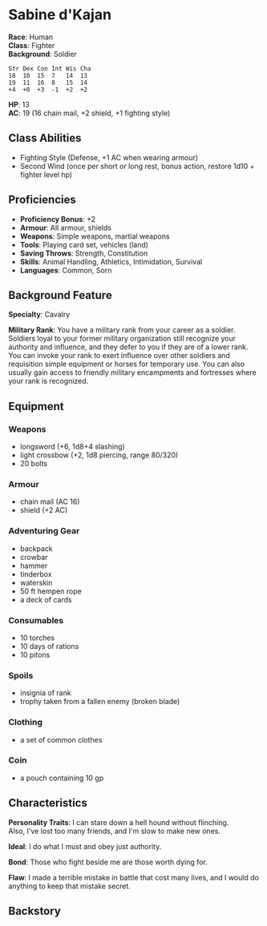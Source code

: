 # Sabine d'Kajan

**Race**: Human  
**Class**: Fighter  
**Background**: Soldier  

	Str	Dex	Con	Int	Wis	Cha
	18	10	15	7	14	13
	19	11	16	8	15	14
	+4	+0	+3	-1	+2	+2

**HP**: 13  
**AC**: 19 (16 chain mail, +2 shield, +1 fighting style)

## Class Abilities

- Fighting Style (Defense, +1 AC when wearing armour)
- Second Wind (once per short or long rest, bonus action, restore 1d10 + fighter level hp)

## Proficiencies

- **Proficiency Bonus**: +2  
- **Armour**: All armour, shields
- **Weapons**: Simple weapons, martial weapons
- **Tools**: Playing card set, vehicles (land)
- **Saving Throws**: Strength, Constitution
- **Skills**: Animal Handling, Athletics, Intimidation, Survival
- **Languages**: Common, Sorn

## Background Feature

**Specialty**: Cavalry

**Military Rank**: You have a military rank from your career as a soldier. Soldiers loyal to your former military organization still recognize your authority and influence, and they defer to you if they are of a lower rank. You can invoke your rank to exert influence over other soldiers and requisition simple equipment or horses for temporary use. You can also usually gain access to friendly military encampments and fortresses where your rank is recognized.

## Equipment

### Weapons

- longsword (+6, 1d8+4 slashing)
- light crossbow (+2, 1d8 piercing, range 80/320)
- 20 bolts

### Armour

- chain mail (AC 16)
- shield (+2 AC)

### Adventuring Gear

- backpack
- crowbar
- hammer
- tinderbox
- waterskin
- 50 ft hempen rope
- a deck of cards

### Consumables

- 10 torches
- 10 days of rations
- 10 pitons

### Spoils

- insignia of rank
- trophy taken from a fallen enemy (broken blade)

### Clothing

- a set of common clothes

### Coin

- a pouch containing 10 gp

## Characteristics

**Personality Traits**: I can stare down a hell hound without flinching.  
Also, I've lost too many friends, and I'm slow to make new ones.

**Ideal**: I do what I must and obey just authority.

**Bond**: Those who fight beside me are those worth dying for.

**Flaw**: I made a terrible mistake in battle that cost many lives, and I would do anything to keep that mistake secret.

## Backstory
